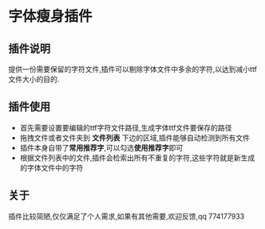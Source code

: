 # 字体瘦身插件
## 插件说明
提供一份需要保留的字符文件,插件可以剔除字体文件中多余的字符,以达到减小ttf文件大小的目的. 
## 插件使用
- 首先需要设置要编辑的ttf字符文件路径,生成字体ttf文件要保存的路径
- 拖拽文件或者文件夹到 **文件列表**  下边的区域,插件能够自动检测到所有文件
- 插件本身自带了**常用推荐字**,可以勾选**使用推荐字**即可
- 根据文件列表中的文件,插件会检索出所有不重复的字符,这些字符就是新生成的字体文件中的字符

## 关于
插件比较简陋,仅仅满足了个人需求,如果有其他需要,欢迎反馈,qq 774177933
